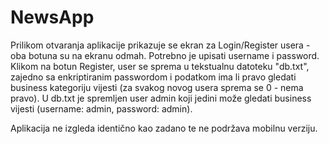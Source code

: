 # NewsApp

Prilikom otvaranja aplikacije prikazuje se ekran za Login/Register usera - oba botuna su na ekranu odmah. Potrebno je upisati username i password.
Klikom na botun Register, user se sprema u tekstualnu datoteku "db.txt", 
zajedno sa enkriptiranim passwordom i podatkom ima li pravo gledati business kategoriju vijesti (za svakog novog usera sprema se 0 - nema pravo).
U db.txt je spremljen user admin koji jedini može gledati business vijesti (username: admin, password: admin).

Aplikacija ne izgleda identično kao zadano te ne podržava mobilnu verziju.
